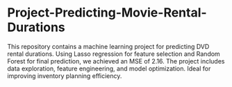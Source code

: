 # Project-Predicting-Movie-Rental-Durations
This repository contains a machine learning project for predicting DVD rental durations. Using Lasso regression for feature selection and Random Forest for final prediction, we achieved an MSE of 2.16. The project includes data exploration, feature engineering, and model optimization. Ideal for improving inventory planning efficiency.
